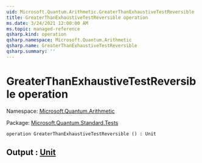 ```yaml
---
uid: Microsoft.Quantum.Arithmetic.GreaterThanExhaustiveTestReversible
title: GreaterThanExhaustiveTestReversible operation
ms.date: 3/24/2021 12:00:00 AM
ms.topic: managed-reference
qsharp.kind: operation
qsharp.namespace: Microsoft.Quantum.Arithmetic
qsharp.name: GreaterThanExhaustiveTestReversible
qsharp.summary: ''
---
```


# GreaterThanExhaustiveTestReversible operation

Namespace: [Microsoft.Quantum.Arithmetic](xref:Microsoft.Quantum.Arithmetic)

Package: [Microsoft.Quantum.Standard.Tests](https://nuget.org/packages/Microsoft.Quantum.Standard.Tests)




```qsharp
operation GreaterThanExhaustiveTestReversible () : Unit
```


## Output : [Unit](xref:microsoft.quantum.lang-ref.unit)

